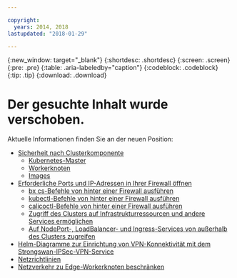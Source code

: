 ```yaml
---

copyright:
  years: 2014, 2018
lastupdated: "2018-01-29"

---
```


{:new_window: target="_blank"}
{:shortdesc: .shortdesc}
{:screen: .screen}
{:pre: .pre}
{:table: .aria-labeledby="caption"}
{:codeblock: .codeblock}
{:tip: .tip}
{:download: .download}

# Der gesuchte Inhalt wurde verschoben.

Aktuelle Informationen finden Sie an der neuen Position:
 - [Sicherheit nach Clusterkomponente](cs_secure.html#cluster)
   - [Kubernetes-Master](cs_secure.html#master)
   - [Workerknoten](cs_secure.html#worker)
   - [Images](cs_secure.html#images)
 - [Erforderliche Ports und IP-Adressen in Ihrer Firewall öffnen](cs_firewall.html#firewall)
   - [bx cs-Befehle von hinter einer Firewall ausführen](cs_firewall.html#firewall_bx)
   - [kubectl-Befehle von hinter einer Firewall ausführen](cs_firewall.html#firewall_kubectl)
   - [calicoctl-Befehle von hinter einer Firewall ausführen](cs_firewall.html#firewall_calicoctl)
   - [Zugriff des Clusters auf Infrastrukturressourcen und andere Services ermöglichen](cs_firewall.html#firewall_outbound)
   - [Auf NodePort-, LoadBalancer- und Ingress-Services von außerhalb des Clusters zugreifen](cs_firewall.html#firewall_inbound)
 - [Helm-Diagramme zur Einrichtung von VPN-Konnektivität mit dem Strongswan-IPSec-VPN-Service](cs_vpn.html#vpn)
 - [Netzrichtlinien](cs_network_policy.html#network_policies)
 - [Netzverkehr zu Edge-Workerknoten beschränken](cs_edge.html#edge)


